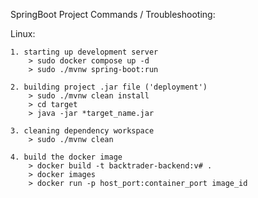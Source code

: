 SpringBoot Project Commands / Troubleshooting:

Linux:

	1. starting up development server
		> sudo docker compose up -d
		> sudo ./mvnw spring-boot:run
		
	2. building project .jar file ('deployment')
		> sudo ./mvnw clean install
		> cd target
		> java -jar *target_name.jar
	
	3. cleaning dependency workspace
		> sudo ./mvnw clean
		
	4. build the docker image
		> docker build -t backtrader-backend:v# .
		> docker images
		> docker run -p host_port:container_port image_id
